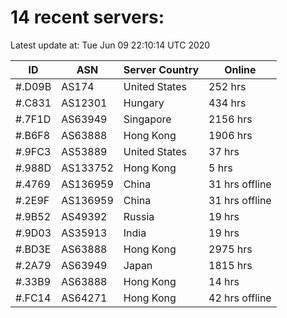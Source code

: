 # 14 recent servers:

Latest update at: Tue Jun 09 22:10:14 UTC 2020

| ID | ASN | Server Country | Online |
| -- | --- | -------------- | ------ |
| #.D09B | AS174 | United States | 252 hrs |
| #.C831 | AS12301 | Hungary | 434 hrs |
| #.7F1D | AS63949 | Singapore | 2156 hrs |
| #.B6F8 | AS63888 | Hong Kong | 1906 hrs |
| #.9FC3 | AS53889 | United States | 37 hrs |
| #.988D | AS133752 | Hong Kong | 5 hrs |
| #.4769 | AS136959 | China | 31 hrs offline |
| #.2E9F | AS136959 | China | 31 hrs offline |
| #.9B52 | AS49392 | Russia | 19 hrs |
| #.9D03 | AS35913 | India | 19 hrs |
| #.BD3E | AS63888 | Hong Kong | 2975 hrs |
| #.2A79 | AS63949 | Japan | 1815 hrs |
| #.33B9 | AS63888 | Hong Kong | 14 hrs |
| #.FC14 | AS64271 | Hong Kong | 42 hrs offline |

